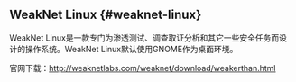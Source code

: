 ## WeakNet Linux {#weaknet-linux}

WeakNet Linux是一款专门为渗透测试、调查取证分析和其它一些安全任务而设计的操作系统。WeakNet Linux默认使用GNOME作为桌面环境。

官网下载：http://weaknetlabs.com/weaknet/download/weakerthan.html